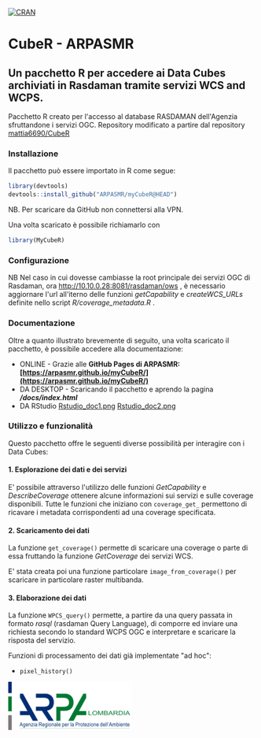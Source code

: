 [![CRAN](http://www.r-pkg.org/badges/version/myCubeR)](https://cran.r-project.org/package=myCubeR)


# CubeR - ARPASMR
## Un pacchetto R per accedere ai Data Cubes archiviati in Rasdaman tramite servizi WCS and WCPS.

Pacchetto R creato per l'accesso al database RASDAMAN dell'Agenzia sfruttandone i servizi OGC. 
Repository modificato a partire dal repository [mattia6690/CubeR](https://github.com/mattia6690/CubeR)

### Installazione 
Il pacchetto può essere importato in R come segue:
```r
library(devtools)
devtools::install_github("ARPASMR/myCubeR@HEAD")
```
NB. Per scaricare da GitHub non connettersi alla VPN.

Una volta scaricato è possibile richiamarlo con
```r
library(MyCubeR)
```

### Configurazione
NB Nel caso in cui dovesse cambiasse la root principale dei servizi OGC di Rasdaman, ora http://10.10.0.28:8081/rasdaman/ows , è necessario aggiornare l'url all'iterno delle funzioni *getCapability* e *createWCS_URLs* definite nello script *R/coverage_metadata.R* .

### Documentazione
Oltre a quanto illustrato brevemente di seguito, una volta scaricato il pacchetto, è possibile accedere alla documentazione:

* ONLINE - Grazie alle **GitHub Pages di ARPASMR: [https://arpasmr.github.io/myCubeR/](https://arpasmr.github.io/myCubeR/)**
* DA DESKTOP - Scaricando il pacchetto e aprendo la pagina ***/docs/index.html***
* DA RStudio <a href="man/figures/Rstudio_doc1.png">Rstudio_doc1.png</a> <a href="man/figures/Rstudio_doc2.png">Rstudio_doc2.png</a>


### Utilizzo e funzionalità
Questo pacchetto offre le seguenti diverse possibilità per interagire con i Data Cubes:

#### 1. Esplorazione dei dati e dei servizi
E' possibile attraverso l'utilizzo delle funzioni *GetCapability* e *DescribeCoverage* ottenere alcune informazioni sui servizi e sulle coverage disponibili.
Tutte le funzioni che iniziano con `coverage_get_` permettono di ricavare i metadata corrispondenti ad una coverage specificata.

#### 2. Scaricamento dei dati
La funzione `get_coverage()` permette di scaricare una coverage o parte di essa fruttando la funzione *GetCoverage* dei servizi WCS.

E' stata creata poi una funzione particolare `image_from_coverage()` per scaricare in particolare raster multibanda.

#### 3. Elaborazione dei dati
La funzione `WPCS_query()` permette, a partire da una query passata in formato *rasql* (rasdaman Query Language), di comporre ed inviare una richiesta secondo lo standard WCPS OGC e interpretare e scaricare la risposta del servizio.

Funzioni di processamento dei dati già implementate "ad hoc":
- `pixel_history()`


<img style="width: 250px;" src="man/figures/logo-ARPA-Lombardia.svg">